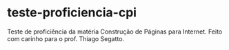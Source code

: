 # teste-proficiencia-cpi
 Teste de proficiência da matéria Construção de Páginas para Internet. Feito com carinho para o prof. Thiago Segatto. 
